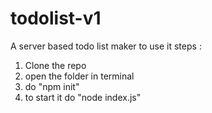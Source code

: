 # todolist-v1
A server based todo list maker
to use it 
steps :
1. Clone the repo 
2. open the folder in terminal 
3. do "npm init"
4. to start it do "node index.js"
